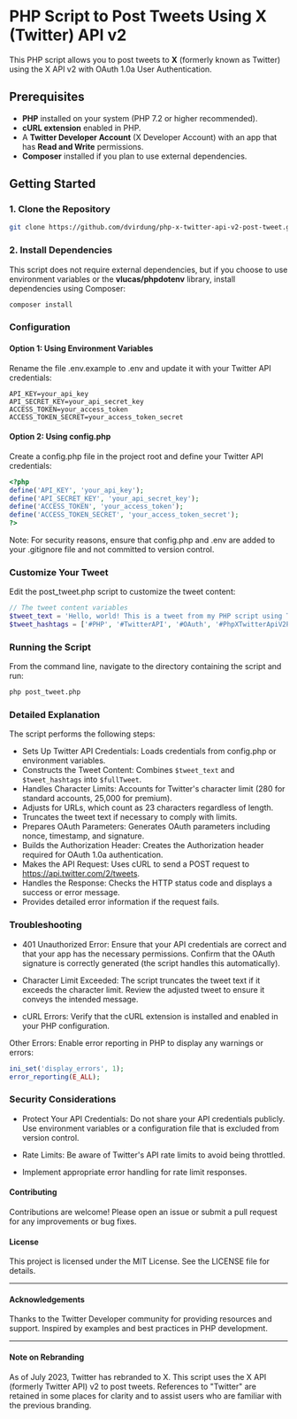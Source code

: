 # PHP Script to Post Tweets Using X (Twitter) API v2

This PHP script allows you to post tweets to **X** (formerly known as Twitter) using the X API v2 with OAuth 1.0a User Authentication.

## Prerequisites

- **PHP** installed on your system (PHP 7.2 or higher recommended).
- **cURL extension** enabled in PHP.
- A **Twitter Developer Account** (X Developer Account) with an app that has **Read and Write** permissions.
- **Composer** installed if you plan to use external dependencies.

## Getting Started

### 1. Clone the Repository

```bash
git clone https://github.com/dvirdung/php-x-twitter-api-v2-post-tweet.git
```

### 2. Install Dependencies

This script does not require external dependencies, but if you choose to use environment variables or the **vlucas/phpdotenv** library, install dependencies using Composer:

```bash
composer install
```

### Configuration
#### Option 1: Using Environment Variables

Rename the file .env.example to .env and update it with your Twitter API credentials:

```dotenv
API_KEY=your_api_key
API_SECRET_KEY=your_api_secret_key
ACCESS_TOKEN=your_access_token
ACCESS_TOKEN_SECRET=your_access_token_secret
```

#### Option 2: Using config.php

Create a config.php file in the project root and define your Twitter API credentials:

```php
<?php
define('API_KEY', 'your_api_key');
define('API_SECRET_KEY', 'your_api_secret_key');
define('ACCESS_TOKEN', 'your_access_token');
define('ACCESS_TOKEN_SECRET', 'your_access_token_secret');
?>
```

Note: For security reasons, ensure that config.php and .env are added to your .gitignore file and not committed to version control.

### Customize Your Tweet

Edit the post_tweet.php script to customize the tweet content:

```php
// The tweet content variables
$tweet_text = 'Hello, world! This is a tweet from my PHP script using Twitter API v2 from https://github.com/dvirdung/php-x-twitter-api-v2-post-tweet.';
$tweet_hashtags = ['#PHP', '#TwitterAPI', '#OAuth', '#PhpXTwitterApiV2PostTweet'];
```

### Running the Script

From the command line, navigate to the directory containing the script and run:

```bash
php post_tweet.php
```

### Detailed Explanation

The script performs the following steps:

- Sets Up Twitter API Credentials: Loads credentials from config.php or environment variables.
- Constructs the Tweet Content: Combines `$tweet_text` and `$tweet_hashtags` into `$fullTweet`.
- Handles Character Limits: Accounts for Twitter's character limit (280 for standard accounts, 25,000 for premium).
- Adjusts for URLs, which count as 23 characters regardless of length.
- Truncates the tweet text if necessary to comply with limits.
- Prepares OAuth Parameters: Generates OAuth parameters including nonce, timestamp, and signature.
- Builds the Authorization Header: Creates the Authorization header required for OAuth 1.0a authentication.
- Makes the API Request: Uses cURL to send a POST request to https://api.twitter.com/2/tweets.
- Handles the Response: Checks the HTTP status code and displays a success or error message.
- Provides detailed error information if the request fails.

### Troubleshooting

- 401 Unauthorized Error: Ensure that your API credentials are correct and that your app has the necessary permissions.
  Confirm that the OAuth signature is correctly generated (the script handles this automatically).

- Character Limit Exceeded: The script truncates the tweet text if it exceeds the character limit.
  Review the adjusted tweet to ensure it conveys the intended message.

- cURL Errors: Verify that the cURL extension is installed and enabled in your PHP configuration.

Other Errors: Enable error reporting in PHP to display any warnings or errors:

```php
ini_set('display_errors', 1);
error_reporting(E_ALL);
```

### Security Considerations

- Protect Your API Credentials: Do not share your API credentials publicly.
  Use environment variables or a configuration file that is excluded from version control.

- Rate Limits: Be aware of Twitter's API rate limits to avoid being throttled.

- Implement appropriate error handling for rate limit responses.

#### Contributing

Contributions are welcome! Please open an issue or submit a pull request for any improvements or bug fixes.

#### License

This project is licensed under the MIT License. See the LICENSE file for details.

___
#### Acknowledgements

Thanks to the Twitter Developer community for providing resources and support.
Inspired by examples and best practices in PHP development.

_____
#### Note on Rebranding

As of July 2023, Twitter has rebranded to X. This script uses the X API (formerly Twitter API) v2 to post tweets. References to "Twitter" are retained in some places for clarity and to assist users who are familiar with the previous branding.
